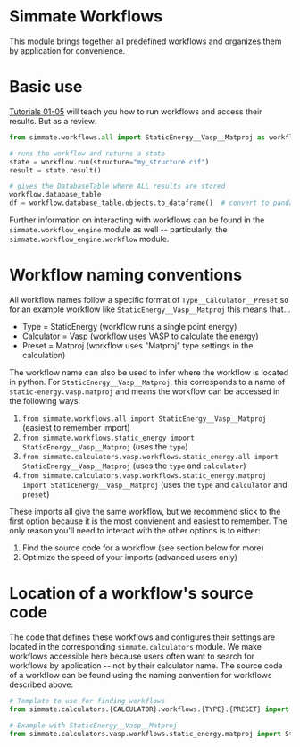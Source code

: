 # Simmate Workflows

This module brings together all predefined workflows and organizes them by application for convenience.


# Basic use

[Tutorials 01-05](https://github.com/jacksund/simmate/tree/main/tutorials) will teach you how to run workflows and access their results. But as a review:

``` python
from simmate.workflows.all import StaticEnergy__Vasp__Matproj as workflow

# runs the workflow and returns a state
state = workflow.run(structure="my_structure.cif")
result = state.result()

# gives the DatabaseTable where ALL results are stored
workflow.database_table
df = workflow.database_table.objects.to_dataframe()  # convert to pandas dataframe
```

Further information on interacting with workflows can be found in the `simmate.workflow_engine` module as well -- particularly, the `simmate.workflow_engine.workflow` module.


# Workflow naming conventions

All workflow names follow a specific format of `Type__Calculator__Preset` so for an example workflow like `StaticEnergy__Vasp__Matproj` this means that...

- Type = StaticEnergy (workflow runs a single point energy)
- Calculator = Vasp  (workflow uses VASP to calculate the energy)
- Preset = Matproj  (workflow uses "Matproj" type settings in the calculation)

The workflow name can also be used to infer where the workflow is located in python. For `StaticEnergy__Vasp__Matproj`, this corresponds to a name of `static-energy.vasp.matproj` and means the workflow can be accessed in the following ways:

1. `from simmate.workflows.all import StaticEnergy__Vasp__Matproj` (easiest to remember import)
2. `from simmate.workflows.static_energy import StaticEnergy__Vasp__Matproj` (uses the `type`)
3. `from simmate.calculators.vasp.workflows.static_energy.all import StaticEnergy__Vasp__Matproj`  (uses the `type` and `calculator`)
4. `from simmate.calculators.vasp.workflows.static_energy.matproj import StaticEnergy__Vasp__Matproj`  (uses the `type` and `calculator` and `preset`)

These imports all give the same workflow, but we recommend stick to the first option because it is the most convienent and easiest to remember. The only reason you'll need to interact with the other options is to either:

1. Find the source code for a workflow (see section below for more)
2. Optimize the speed of your imports (advanced users only)


<!--
# Location of a workflow in the website interface

You can follow the naming conventions (described above) to find a workflow in the website interface:

```
# Template to use for finding workflows
https://simmate.org/workflows/{TYPE}/{CALCULATOR}/{PRESET}

# Example with StaticEnergy__Vasp__Matproj
https://simmate.org/workflows/static-energy/vasp/matproj
```
-->


# Location of a workflow's source code

The code that defines these workflows and configures their settings are located in the corresponding `simmate.calculators` module. We make workflows accessible here because users often want to search for workflows by application -- not by their calculator name. The source code of a workflow can be found using the naming convention for workflows described above:

``` python
# Template to use for finding workflows
from simmate.calculators.{CALCULATOR}.workflows.{TYPE}.{PRESET} import {FULL_NAME}

# Example with StaticEnergy__Vasp__Matproj
from simmate.calculators.vasp.workflows.static_energy.matproj import StaticEnergy__Vasp__Matproj
```

